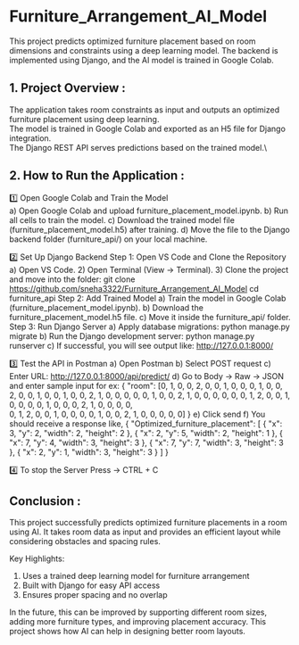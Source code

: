 # Furniture_Arrangement_AI_Model
This project predicts optimized furniture placement based on room dimensions and constraints using a deep learning model. The backend is implemented using Django, and the AI model is trained in Google Colab.


## 1. Project Overview :
The application takes room constraints as input and outputs an optimized furniture placement using deep learning.\
The model is trained in Google Colab and exported as an H5 file for Django integration.\
The Django REST API serves predictions based on the trained model.\

## 2. How to Run the Application :
1️⃣ Open Google Colab and Train the Model\
a) Open Google Colab and upload furniture_placement_model.ipynb.
b) Run all cells to train the model.
c) Download the trained model file (furniture_placement_model.h5) after training.
d) Move the file to the Django backend folder (furniture_api/) on your local machine.

2️⃣ Set Up Django Backend 
Step 1:  Open VS Code and Clone the Repository
a) Open VS Code.
2) Open Terminal (View -> Terminal).
3) Clone the project and move into the folder:
   git clone https://github.com/sneha3322/Furniture_Arrangement_AI_Model
   cd furniture_api
Step 2: Add Trained Model
a) Train the model in Google Colab (furniture_placement_model.ipynb).
b) Download the furniture_placement_model.h5 file.
c) Move it inside the furniture_api/ folder.
Step 3: Run Django Server
a) Apply database migrations:
   python manage.py migrate
b) Run the Django development server:
   python manage.py runserver
c) If successful, you will see output like:
   http://127.0.0.1:8000/

3️⃣ Test the API in Postman 
a) Open Postman
b) Select POST request
c) Enter URL:  http://127.0.0.1:8000/api/predict/
d) Go to Body → Raw → JSON and enter sample input
    for ex: 
    {
    "room": [0, 1, 0, 0, 2, 0, 0, 1, 0, 0,
             0, 1, 0, 0, 2, 0, 0, 1, 0, 0,
             1, 0, 0, 2, 1, 0, 0, 0, 0, 0, 
             1, 0, 0, 2, 1, 0, 0, 0, 0, 0, 
             0, 1, 2, 0, 0, 1, 0, 0, 0, 0, 
             1, 0, 0, 0, 2, 1, 0, 0, 0, 0,  
             0, 1, 2, 0, 0, 1, 0, 0, 0, 0, 
             1, 0, 0, 2, 1, 0, 0, 0, 0, 0]
}
e) Click send
f) You should receive a response like,
   {
    "Optimized_furniture_placement": [
        {
            "x": 3,
            "y": 2,
            "width": 2,
            "height": 2
        },
        {
            "x": 2,
            "y": 5,
            "width": 2,
            "height": 1
        },
        {
            "x": 7,
            "y": 4,
            "width": 3,
            "height": 3
        },
        {
            "x": 7,
            "y": 7,
            "width": 3,
            "height": 3
        },
        {
            "x": 2,
            "y": 1,
            "width": 3,
            "height": 3
        }
    ]
}

4️⃣ To stop the Server 
Press ->  CTRL + C

## Conclusion :
This project successfully predicts optimized furniture placements in a room using AI. It takes room data as input and provides an efficient layout while considering obstacles and spacing rules.

Key Highlights:
1) Uses a trained deep learning model for furniture arrangement
2) Built with Django for easy API access
3) Ensures proper spacing and no overlap

In the future, this can be improved by supporting different room sizes, adding more furniture types, and improving placement accuracy. This project shows how AI can help in designing better room layouts. 











